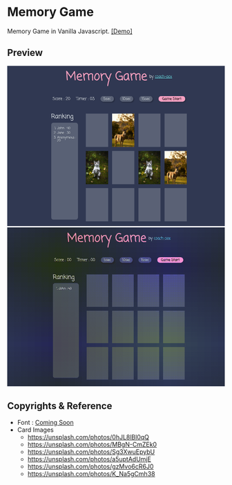 # Memory Game

Memory Game in Vanilla Javascript. [[Demo]](https://coach-oox.github.io/memory-game/)

## Preview

![](./images/preview.png)
![](./images/preview.gif)

## Copyrights & Reference

- Font : [Coming Soon](https://fonts.google.com/specimen/Coming+Soon?preview.text_type=custom)
-   Card Images
    -   https://unsplash.com/photos/0hJL8lBl0qQ
    -   https://unsplash.com/photos/MBgN-CmZEk0
    -   https://unsplash.com/photos/Sg3XwuEpybU
    -   https://unsplash.com/photos/a5uptAdUmjE
    -   https://unsplash.com/photos/gzMvo6cR6J0
    -   https://unsplash.com/photos/K_Na5gCmh38

